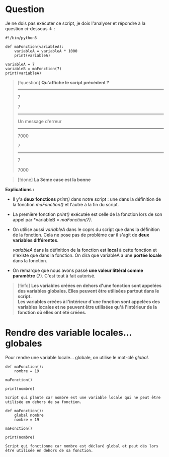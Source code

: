 # Question

Je ne dois pas exécuter ce script, je dois l'analyser et répondre à la question ci-dessous ↓ :

```
#!/bin/python3

def maFonction(variableA):
    variableA = variableA * 1000
    print(variableA)

variableA = 7
variableB = maFonction(7)
print(variableA)
```

>[!question] **Qu'affiche le script précédent ?**
  >_____________
  >7
>
  >7
  >______________
  >Un message d'erreur
  >______________
  >7000
>
  >7
  >______________
  >7
>
  >7000

>[!done] **La 3ème case est la bonne**

**Explications :**

- Il y'a **deux fonctions** *print()* dans notre script : une dans la définition de la fonction *maFonction()* et l'autre à la fin du script.


- La première fonction *print()* exécutée est celle de la fonction lors de son appel par *variableB = *maFonction(7)*.


- On utilise aussi *variableA* dans le coprs du script que dans la définition de la fonction. Cela ne pose pas de problème car il s'agit de **deux variables différentes**.
  
  *variableA* dans la définition de la fonction est **local** à cette fonction et n'existe que dans la fonction. On dira que variableA a une **portée locale** dans la fonction.


- On remarque que nous avons passé **une valeur littéral comme paramètre** (7). C'est tout à fait autorisé.


>[!info] **Les variables créées en dehors d'une fonction sont appelées des variables globales. Elles peuvent être utilisées partout dans le script.**  
**Les variables créées à l'intérieur d'une fonction sont appelées des variables locales et ne peuvent être utilisées qu'à l'intérieur de la fonction où elles ont été créées.**

# Rendre des variable locales... globales

Pour rendre une variable locale... globale, on utilise le mot-clé *global*.

```
def maFonction():
    nombre = 19

maFonction()

print(nombre)
```

``Script qui plante car nombre est une variable locale qui ne peut être utilisée en dehors de sa fonction.``


```
def maFonction():
    global nombre
    nombre = 19

maFonction()

print(nombre)
```

``Script qui fonctionne car nombre est déclaré global et peut dés lors être utilisée en dehors de sa fonction.``

 
